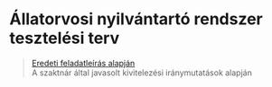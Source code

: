 # Állatorvosi nyilvántartó rendszer tesztelési terv
> [Eredeti feladatleírás alapján](https://infojegyzet.hu/vizsgafeladatok/okj-programozas/szoftverfejleszto-180531/) \
> A szaktnár által javasolt kivitelezési iránymutatások alapján
